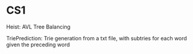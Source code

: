 # CS1

Heist:
  AVL Tree Balancing
  
TriePrediction:
  Trie generation from a txt file, with subtries for each word given the preceding word
